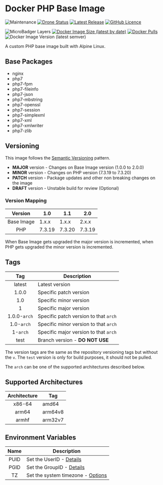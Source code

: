 # Docker PHP Base Image

![Maintenance](https://img.shields.io/maintenance/yes/2020?style=plastic) [![Drone Status](https://img.shields.io/drone/build/fabiodcorreia/docker-base-php?style=plastic)](https://cloud.drone.io/fabiodcorreia/docker-base-php) [![Latest Release](https://img.shields.io/github/v/release/fabiodcorreia/docker-base-php?style=plastic)](https://github.com/fabiodcorreia/docker-base-php/releases/latest) [![GitHub Licence](https://img.shields.io/github/license/fabiodcorreia/docker-base-php?style=plastic)](https://github.com/fabiodcorreia/docker-base-php/blob/master/LICENSE)


![MicroBadger Layers](https://img.shields.io/microbadger/layers/fabiodcorreia/base-php?style=plastic) [![Docker Image Size (latest by date)](https://img.shields.io/docker/image-size/fabiodcorreia/base-php?style=plastic)](https://hub.docker.com/r/fabiodcorreia/base-php) [![Docker Pulls](https://img.shields.io/docker/pulls/fabiodcorreia/base-php?style=plastic)](https://hub.docker.com/r/fabiodcorreia/base-php) ![Docker Image Version (latest semver)](https://img.shields.io/docker/v/fabiodcorreia/base-php?sort=semver&style=plastic)

A custom PHP base image built with Alpine Linux.

## Base Packages

- nginx
- php7
- php7-fpm
- php7-fileinfo
- php7-json
- php7-mbstring
- php7-openssl
- php7-session
- php7-simplexml
- php7-xml
- php7-xmlwriter
- php7-zlib

## Versioning

This image follows the [Semantic Versioning](https://semver.org/) pattern.

- **MAJOR** version - Changes on Base Image version (1.0.0 to 2.0.0)
- **MINOR** version - Changes on PHP version (7.3.19 to 7.3.20)
- **PATCH** version - Package updates and other non breaking changes on the image
- **DRAFT** version - Unstable build for review (Optional)

### Version Mapping

| Version        | 1.0      | 1.1      | 2.0     |
| :----:         | ---      | ---      | ----    |
| Base Image     | 1.x.x    | 1.x.x    | 2.x.x   |
| PHP            | 7.3.19   | 7.3.20   | 7.3.19  |

When Base Image gets upgraded the major version is incremented, when PHP gets upgraded the minor version is incremented.

## Tags

| Tag | Description |
| :----: | --- |
| latest | Latest version |
| 1.0.0 | Specific patch version |
| 1.0 | Specific minor version |
| 1 | Specific major version |
| 1.0.0-`arch` | Specific patch version to that `arch` |
| 1.0-`arch` | Specific minor version to that `arch` |
| 1-`arch` | Specific major version to that `arch` |
| test | Branch version - **DO NOT USE** |

The version tags are the same as the repository versioning tags but without the `v`. The `test` version is only for build purposes, it should not be pulled.

The `arch` can be one of the supported architectures described below.

## Supported Architectures

| Architecture | Tag |
| :----: | --- |
| x86-64 | amd64 |
| arm64 | arm64v8 |
| armhf | arm32v7 |


## Environment Variables

| Name                | Description |
| :-----------------: | ----------- |
| PUID                | Set the UserID - [Details](https://github.com/fabiodcorreia/docker-base-alpine#userid--groupid) |
| PGID                | Set the GroupID - [Details](https://github.com/fabiodcorreia/docker-base-alpine#userid--groupid) |
| TZ                  | Set the system timezone - [Options](https://en.wikipedia.org/wiki/List_of_tz_database_time_zones#List) |
